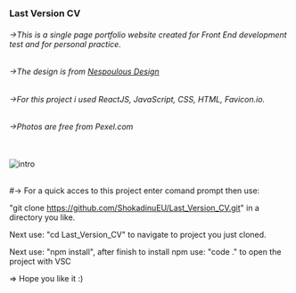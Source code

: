 
### Last Version CV

###### ->This is a single page portfolio website created for Front End development test and for personal practice.<br>

###### ->The design is from <a href="https://www.nespoulous-design.com/">Nespoulous Design</a><br>

###### ->For this project i used ReactJS, JavaScript, CSS, HTML, Favicon.io.<br>

###### ->Photos are free from Pexel.com<br><br>

![intro](https://user-images.githubusercontent.com/35012587/49691248-e7776480-fb35-11e8-896e-4c6095dd8c00.jpg)<br><br>


#-> For a quick acces to this project enter comand prompt then use:

"git clone https://github.com/ShokadinuEU/Last_Version_CV.git" in a directory you like.

Next use: "cd Last_Version_CV" to navigate to project you just cloned.

Next use: "npm install", after finish to install npm use: "code ." to open the project with VSC

=> Hope you like it :)

